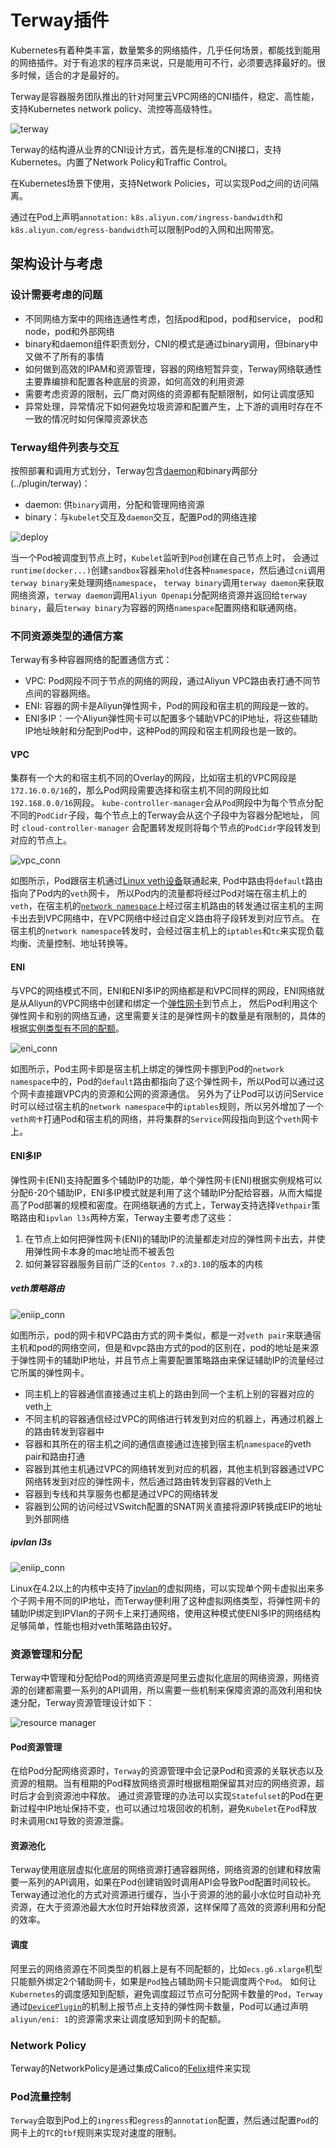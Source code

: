 # Terway插件

Kubernetes有着种类丰富，数量繁多的网络插件，几乎任何场景，都能找到能用的网络插件。对于有追求的程序员来说，只是能用可不行，必须要选择最好的。很多时候，适合的才是最好的。

Terway是容器服务团队推出的针对阿里云VPC网络的CNI插件，稳定、高性能，支持Kubernetes network policy、流控等高级特性。

![terway](images/terway.png)

Terway的结构遵从业界的CNI设计方式，首先是标准的CNI接口，支持Kubernetes。内置了Network Policy和Traffic Control。

在Kubernetes场景下使用，支持Network Policies，可以实现Pod之间的访问隔离。

通过在Pod上声明`annotation:` `k8s.aliyun.com/ingress-bandwidth`和`k8s.aliyun.com/egress-bandwidth`可以限制Pod的入网和出网带宽。

## 架构设计与考虑

### 设计需要考虑的问题

* 不同网络方案中的网络连通性考虑，包括pod和pod，pod和service， pod和node，pod和外部网络
* binary和daemon组件职责划分，CNI的模式是通过binary调用，但binary中又做不了所有的事情
* 如何做到高效的IPAM和资源管理，容器的网络短暂异变，Terway网络联通性主要靠编排和配置各种底层的资源，如何高效的利用资源
* 需要考虑资源的限制，云厂商对网络的资源都有配额限制，如何让调度感知
* 异常处理，异常情况下如何避免垃圾资源和配置产生，上下游的调用时存在不一致的情况时如何保障资源状态

### Terway组件列表与交互

按照部署和调用方式划分，Terway包含[daemon](../daemon)和binary两部分(../plugin/terway)：

* daemon: 供`binary`调用，分配和管理网络资源
* binary：与`kubelet`交互及`daemon`交互，配置Pod的网络连接

![deploy](images/terway_deploy_diagram.png)

当一个Pod被调度到节点上时，`Kubelet`监听到`Pod`创建在自己节点上时， 会通过`runtime(docker...)`创建`sandbox`容器来`hold`住各种`namespace`，然后通过`cni`调用`terway binary`来处理网络`namespace`，
`terway binary`调用`terway daemon`来获取网络资源，`terway daemon`调用`Aliyun Openapi`分配网络资源并返回给`terway binary`，最后`terway binary`为容器的网络`namespace`配置网络和联通网络。

### 不同资源类型的通信方案

Terway有多种容器网络的配置通信方式：

* VPC: Pod网段不同于节点的网络的网段，通过Aliyun VPC路由表打通不同节点间的容器网络。
* ENI: 容器的网卡是Aliyun弹性网卡，Pod的网段和宿主机的网段是一致的。
* ENI多IP：一个Aliyun弹性网卡可以配置多个辅助VPC的IP地址，将这些辅助IP地址映射和分配到Pod中，这种Pod的网段和宿主机网段也是一致的。

#### VPC

集群有一个大的和宿主机不同的Overlay的网段，比如宿主机的VPC网段是`172.16.0.0/16`的，那么Pod网段需要选择和宿主机不同的网段比如`192.168.0.0/16`网段。
`kube-controller-manager`会从`Pod`网段中为每个节点分配不同的`PodCidr`子段，每个节点上的Terway会从这个子段中为容器分配地址，
同时 `cloud-controller-manager` 会配置转发规则将每个节点的`PodCidr`字段转发到对应的节点上。

![vpc_conn](images/vpc_connection.jpg)

如图所示，Pod跟宿主机通过[Linux veth设备](http://man7.org/linux/man-pages/man4/veth.4.html)联通起来, Pod中路由将`default`路由指向了Pod内的`veth`网卡，
所以Pod内的流量都将经过Pod对端在宿主机上的`veth`，在宿主机的[`network namespace`](http://man7.org/linux/man-pages/man7/namespaces.7.html)上经过宿主机路由的转发通过宿主机的主网卡出去到VPC网络中，在VPC网络中经过自定义路由将子段转发到对应节点。
在宿主机的`network namespace`转发时，会经过宿主机上的`iptables`和`tc`来实现负载均衡、流量控制、地址转换等。

#### ENI

与VPC的网络模式不同，ENI和ENI多IP的网络都是和VPC同样的网段，ENI网络就是从Aliyun的VPC网络中创建和绑定一个[弹性网卡](https://help.aliyun.com/document_detail/58496.html)到节点上，
然后Pod利用这个弹性网卡和别的网络互通，这里需要关注的是弹性网卡的数量是有限制的，具体的根据[实例类型有不同的配额](https://help.aliyun.com/document_detail/25378.html)。

![eni_conn](images/eni_connection.jpg)

如图所示，Pod主网卡即是宿主机上绑定的弹性网卡挪到Pod的`network namespace`中的，Pod的`default`路由都指向了这个弹性网卡，所以Pod可以通过这个网卡直接跟VPC内的资源和公网的资源通信。
另外为了让Pod可以访问Service时可以经过宿主机的`network namespace`中的`iptables`规则，所以另外增加了一个`veth网卡`打通Pod和宿主机的网络，并将集群的`Service`网段指向到这个`veth`网卡上。

#### ENI多IP

弹性网卡(ENI)支持配置多个辅助IP的功能，单个弹性网卡(ENI)根据实例规格可以分配6-20个辅助IP，ENI多IP模式就是利用了这个辅助IP分配给容器，从而大幅提高了Pod部署的规模和密度。在网络联通的方式上，Terway支持选择`Vethpair`策略路由和`ipvlan l3s`两种方案，Terway主要考虑了这些：

1. 在节点上如何把弹性网卡(ENI)的辅助IP的流量都走对应的弹性网卡出去，并使用弹性网卡本身的mac地址而不被丢包
2. 如何兼容容器服务目前广泛的`Centos 7.x`的`3.10`的版本的内核

##### veth策略路由

![eniip_conn](images/eniip_connection.png)

如图所示，pod的网卡和VPC路由方式的网卡类似，都是一对`veth pair`来联通宿主机和pod的网络空间，但是和vpc路由方式的pod的区别在，pod的地址是来源于弹性网卡的辅助IP地址，并且节点上需要配置策略路由来保证辅助IP的流量经过它所属的弹性网卡。

* 同主机上的容器通信直接通过主机上的路由到同一个主机上别的容器对应的veth上
* 不同主机的容器通信经过VPC的网络进行转发到对应的机器上，再通过机器上的路由转发到容器中
* 容器和其所在的宿主机之间的通信直接通过连接到宿主机`namespace`的veth pair和路由打通
* 容器到其他主机通过VPC的网络转发到对应的机器，其他主机到容器通过VPC网络转发到对应的弹性网卡，然后通过路由转发到容器的Veth上
* 容器到专线和共享服务也都是通过VPC的网络转发
* 容器到公网的访问经过VSwitch配置的SNAT网关直接将源IP转换成EIP的地址到外部网络

##### ipvlan l3s

![eniip_conn](images/eniip_connection_ipvlan.png)

Linux在4.2以上的内核中支持了[ipvlan](https://www.kernel.org/doc/Documentation/networking/ipvlan.txt)的虚拟网络，可以实现单个网卡虚拟出来多个子网卡用不同的IP地址，而Terway便利用了这种虚拟网络类型，将弹性网卡的辅助IP绑定到IPVlan的子网卡上来打通网络，使用这种模式使ENI多IP的网络结构足够简单，性能也相对veth策略路由较好。

### 资源管理和分配

Terway中管理和分配给Pod的网络资源是阿里云虚拟化底层的网络资源，网络资源的创建都需要一系列的API调用，所以需要一些机制来保障资源的高效利用和快速分配，Terway资源管理设计如下：

![resource manager](images/terway_resource_pool.png)

#### Pod资源管理

在给Pod分配网络资源时，`Terway`的资源管理中会记录Pod和资源的关联状态以及资源的租期。当有租期的Pod释放网络资源时根据租期保留其对应的网络资源，超时后才会到资源池中释放。
通过资源管理的办法可以实现`Statefulset`的Pod在更新过程中IP地址保持不变，也可以通过垃圾回收的机制，避免`Kubelet`在`Pod`释放时未调用`CNI`导致的资源泄露。

#### 资源池化

Terway使用底层虚拟化底层的网络资源打通容器网络，网络资源的创建和释放需要一系列的API调用，如果在Pod创建销毁时调用API会导致Pod配置时间较长。
Terway通过池化的方式对资源进行缓存，当小于资源的池的最小水位时自动补充资源，在大于资源池最大水位时开始释放资源，这样保障了高效的资源利用和分配的效率。

#### 调度

阿里云的网络资源在不同类型的机器上是有不同配额的，比如`ecs.g6.xlarge`机型只能额外绑定2个辅助网卡，如果是`Pod`独占辅助网卡只能调度两个`Pod`。
如何让`Kubernetes`的调度感知到配额，避免调度超过节点可分配网卡数量的`Pod`，`Terway`通过[`DevicePlugin`](https://kubernetes.io/docs/concepts/extend-kubernetes/compute-storage-net/device-plugins/)的机制上报节点上支持的弹性网卡数量，Pod可以通过声明`aliyun/eni: 1`的资源需求来让调度感知到网卡的配额。

### Network Policy

Terway的NetworkPolicy是通过集成Calico的[Felix](https://github.com/projectcalico/felix)组件来实现

### Pod流量控制

`Terway`会取到Pod上的`ingress`和`egress`的`annotation`配置，然后通过配置`Pod`的网卡上的`TC`的`tbf`规则来实现对速度的限制。
